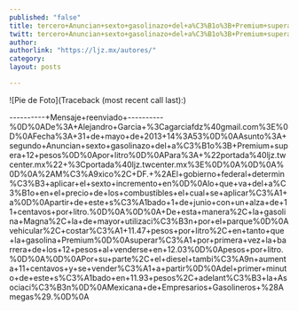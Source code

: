 ```yaml
---
published: "false"
title: tercero+Anuncian+sexto+gasolinazo+del+a%C3%B1o%3B+Premium+supera+12+pesos+por+litro
twitt: tercero+Anuncian+sexto+gasolinazo+del+a%C3%B1o%3B+Premium+supera+12+pesos+por+litro
author: 
authorlink: "https://ljz.mx/autores/"
category: 
layout: posts

---
```


![Pie de Foto](Traceback (most recent call last):)

----------+Mensaje+reenviado+----------%0D%0ADe%3A+Alejandro+Garcia+%3Cagarciafdz%40gmail.com%3E%0D%0AFecha%3A+31+de+mayo+de+2013+14%3A53%0D%0AAsunto%3A+segundo+Anuncian+sexto+gasolinazo+del+a%C3%B1o%3B+Premium+supera+12+pesos%0D%0Apor+litro%0D%0APara%3A+%22portada%40ljz.twcenter.mx%22+%3Cportada%40ljz.twcenter.mx%3E%0D%0A%0D%0A%0D%0A%2AM%C3%A9xico%2C+DF.+%2AEl+gobierno+federal+determin%C3%B3+aplicar+el+sexto+incremento+en%0D%0Alo+que+va+del+a%C3%B1o+en+el+precio+de+los+combustibles+el+cual+se+aplicar%C3%A1+a%0D%0Apartir+de+este+s%C3%A1bado+1+de+junio+con+un+alza+de+11+centavos+por+litro.%0D%0A%0D%0A+De+esta+manera%2C+la+gasolina+Magna%2C+la+de+mayor+utilizaci%C3%B3n+por+el+parque%0D%0Avehicular%2C+costar%C3%A1+11.47+pesos+por+litro%2C+en+tanto+que+la+gasolina+Premium%0D%0Asuperar%C3%A1+por+primera+vez+la+barrera+de+los+12+pesos+al+venderse+en+12.03%0D%0Apesos+por+litro.%0D%0A%0D%0APor+su+parte%2C+el+diesel+tambi%C3%A9n+aumenta+11+centavos+y+se+vender%C3%A1+a+partir%0D%0Adel+primer+minuto+de+este+s%C3%A1bado+en+11.93+pesos%2C+adelant%C3%B3+la+Asociaci%C3%B3n%0D%0AMexicana+de+Empresarios+Gasolineros+%28Amegas%29.%0D%0A
